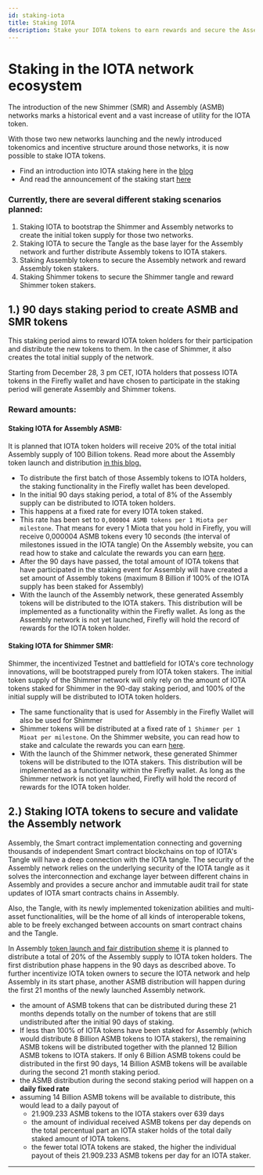```yaml
---
id: staking-iota
title: Staking IOTA
description: Stake your IOTA tokens to earn rewards and secure the Assembly network
---
```


# Staking in the IOTA network ecosystem

The introduction of the new Shimmer (SMR) and Assembly (ASMB) networks marks a historical event and a vast increase of utility for the IOTA token. 

With those two new networks launching and the newly introduced tokenomics and incentive structure around those networks, it is now possible to stake IOTA tokens.
- Find an introduction into IOTA staking here in the [blog](https://blog.iota.org/introducing-iota-staking/)
- And read the announcement of the staking start [here](https://blog.iota.org/iota-staking-start/)

### Currently, there are several different staking scenarios planned:
1. Staking IOTA to bootstrap the Shimmer and Assembly networks to create the initial token supply for those two networks.
2. Staking IOTA to secure the Tangle as the base layer for the Assembly network and further distribute Assembly tokens to IOTA stakers. 
3. Staking Assembly tokens to secure the Assembly network and reward Assembly token stakers.
4. Staking Shimmer tokens to secure the Shimmer tangle and reward Shimmer token stakers.


## 1.) 90 days staking period to create ASMB and SMR tokens

This staking period aims to reward IOTA token holders for their participation and distribute the new tokens to them. In the case of Shimmer, it also creates the total initial supply of the network.

Starting from December 28, 3 pm CET, IOTA holders that possess IOTA tokens in the Firefly wallet and have chosen to participate in the staking period will generate Assembly and Shimmer tokens.

### Reward amounts:
#### Staking IOTA for Assembly ASMB:

It is planned that IOTA token holders will receive 20% of the total initial Assembly supply of 100 Billion tokens. Read more about the Assembly token launch and distribution [in this blog.](https://blog.assembly.sc/assembly-fair-launch-token-distribution/)
- To distribute the first batch of those Assembly tokens to IOTA holders, the staking functionality in the Firefly wallet has been developed. 
- In the initial 90 days staking period, a total of 8% of the Assembly supply can be distributed to IOTA token holders. 
- This happens at a fixed rate for every IOTA token staked.
- This rate has been set to `0,000004 ASMB tokens per 1 Miota per milestone`. That means for every 1 Miota that you hold in Firefly, you will receive 0,000004 ASMB tokens every 10 seconds (the interval of milestones issued in the IOTA tangle)
On the Assembly website, you can read how to stake and calculate the rewards you can earn [here](https://assembly.sc/stake).
- After the 90 days have passed, the total amount of IOTA tokens that have participated in the staking event for Assembly will have created a set amount of Assembly tokens (maximum 8 Billion if 100% of the IOTA supply has been staked for Assembly)
- With the launch of the Assembly network, these generated Assembly tokens will be distributed to the IOTA stakers. This distribution will be implemented as a functionality within the Firefly wallet. As long as the Assembly network is not yet launched, Firefly will hold the record of rewards for the IOTA token holder. 

#### Staking IOTA for Shimmer SMR:

Shimmer, the incentivized Testnet and battlefield for IOTA's core technology innovations, will be bootstrapped purely from IOTA token stakers. The initial token supply of the Shimmer network will only rely on the amount of IOTA tokens staked for Shimmer in the 90-day staking period, and 100% of the initial supply will be distributed to IOTA token holders.

- The same functionality that is used for Assembly in the Firefly Wallet will also be used for Shimmer
- Shimmer tokens will be distributed at a fixed rate of `1 Shimmer per 1 Mioat per milestone`.
On the Shimmer website, you can read how to stake and calculate the rewards you can earn [here](https://shimmer.network/claim).
- With the launch of the Shimmer network, these generated Shimmer tokens will be distributed to the IOTA stakers. This distribution will be implemented as a functionality within the Firefly wallet. As long as the Shimmer network is not yet launched, Firefly will hold the record of rewards for the IOTA token holder. 

## 2.) Staking IOTA tokens to secure and validate the Assembly network

Assembly, the Smart contract implementation connecting and governing thousands of independent Smart contract blockchains on top of IOTA's Tangle will have a deep connection with the IOTA tangle. The security of the Assembly network relies on the underlying security of the IOTA tangle as it solves the interconnection and exchange layer between different chains in Assembly and provides a secure anchor and immutable audit trail for state updates of IOTA smart contracts chains in Assembly.

Also, the Tangle, with its newly implemented tokenization abilities and multi-asset functionalities, will be the home of all kinds of interoperable tokens, able to be freely exchanged between accounts on smart contract chains and the Tangle.

In Assembly [token launch and fair distribution sheme](https://blog.assembly.sc/assembly-fair-launch-token-distribution/) it is planned to distribute a total of 20% of the Assembly supply to IOTA token holders. 
The first distribution phase happens in the 90 days as described above.
To further incentivize IOTA token owners to secure the IOTA network and help Assembly in its start phase, another ASMB distribution will happen during the first 21 months of the newly launched Assembly network.

- the amount of ASMB tokens that can be distributed during these 21 months depends totally on the number of tokens that are still undistributed after the initial 90 days of staking. 
- If less than 100% of IOTA tokens have been staked for Assembly (which would distribute 8 Billion ASMB tokens to IOTA stakers), the remaining ASMB tokens will be distributed together with the planned 12 Billion ASMB tokens to IOTA stakers.
If only 6 Billion ASMB tokens could be distributed in the first 90 days, 14 Billion ASMB tokens will be available during the second 21 month staking period.
- the ASMB distribution during the second staking period will happen on a **daily fixed rate**
- assuming 14 Billion ASMB tokens will be available to distribute, this would lead to a daily payout of 
    - 21.909.233 ASMB tokens to the IOTA stakers over 639 days
    - the amount of individual received ASMB tokens per day depends on the total percentual part an IOTA staker holds of the total daily staked amount of IOTA tokens.
    - the fewer total IOTA tokens are staked, the higher the individual payout of theis 21.909.233 ASMB tokens per day for an IOTA staker.





---
